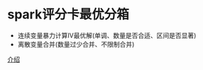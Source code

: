 # spark评分卡最优分箱

- 连续变量暴力计算IV最优解(单调、数量是否合适、区间是否显著)
- 离散变量合并(数量过少合并、不限制合并)

[介绍](https://github.com/Skycrab/spark-ext/tree/master/doc)
